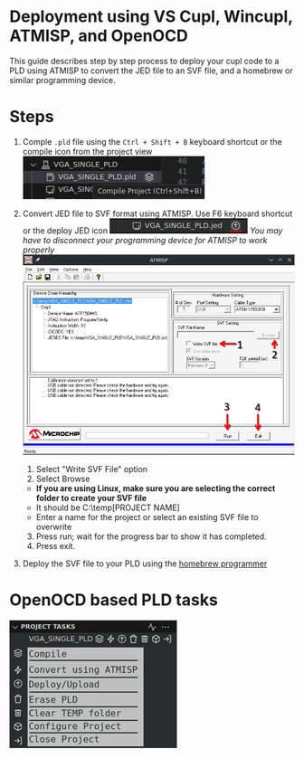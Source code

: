 # Deployment using VS Cupl, Wincupl, ATMISP, and OpenOCD

This guide describes step by step process to deploy your cupl code to a PLD using ATMISP to convert the JED file to an SVF file, and a homebrew or similar programming device.

# Steps
1. Comple `.pld` file using the `Ctrl + Shift + B` keyboard shortcut or the compile icon from the project view
![Compile](user-interface-compile-project-item.png)

2. Convert JED file to SVF format using ATMISP.
Use F6 keyboard shortcut or the deploy JED icon
![Deploy JED](user-interface-deploy-project-item.png)
*You may have to disconnect your programming device for ATMISP to work properly*
![ATMISP](user-interface-atmisp.png)
    1. Select "Write SVF File" option
    2. Select Browse
    - **If you are using Linux, make sure you are selecting the correct folder to create your SVF file**
    - It should be C:\temp\[PROJECT NAME]
    - Enter a name for the project or select an existing SVF file to overwrite
    3. Press run; wait for the progress bar to show it has completed. 
    4. Press exit.

3. Deploy the SVF file to your PLD using the [homebrew programmer](https://github.com/hackup/ATF2FT232HQ)


# OpenOCD based PLD tasks
![Project Tasks - minipro](user-interface-project-tasks-openocd.png)
